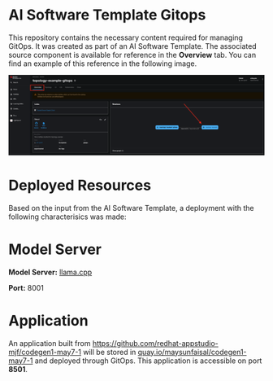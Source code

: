 # AI Software Template Gitops

This repository contains the necessary content required for managing GitOps. It was created as part of an AI Software Template. The associated source component is available for reference in the **Overview** tab. You can find an example of this reference in the following image.

![Overview Tab](./images/overview-dependency.png)

# Deployed Resources
Based on the input from the AI Software Template, a deployment with the following characterisics was made:

# Model Server
**Model Server:** [llama.cpp]( https://github.com/containers/ai-lab-recipes/tree/main/model_servers/llamacpp_python)

**Port:** 8001

# Application
An application built from https://github.com/redhat-appstudio-mjf/codegen1-may7-1 will be stored in [quay.io/maysunfaisal/codegen1-may7-1](https://quay.io/maysunfaisal/codegen1-may7-1) and deployed through GitOps. This application is accessible on port **8501**.